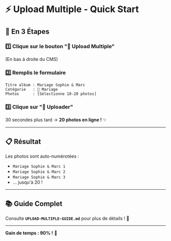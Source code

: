# ⚡ Upload Multiple - Quick Start

## 🎯 En 3 Étapes

### **1️⃣ Clique sur le bouton "📸 Upload Multiple"**
(En bas à droite du CMS)

### **2️⃣ Remplis le formulaire**
```
Titre album : Mariage Sophie & Marc
Catégorie   : 💍 Mariage
Photos      : [Sélectionne 10-20 photos]
```

### **3️⃣ Clique sur "🚀 Uploader"**
30 secondes plus tard → **20 photos en ligne !** ✨

---

## 📋 Résultat

Les photos sont auto-numérotées :
- `Mariage Sophie & Marc 1`
- `Mariage Sophie & Marc 2`
- `Mariage Sophie & Marc 3`
- ... jusqu'à 20 !

---

## 📚 Guide Complet

Consulte **`UPLOAD-MULTIPLE-GUIDE.md`** pour plus de détails ! 📖

---

**Gain de temps : 90% !** 🚀

